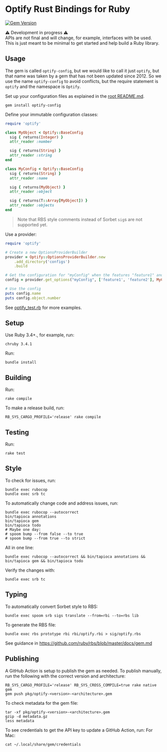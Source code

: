 # Optify Rust Bindings for Ruby
[![Gem Version](https://badge.fury.io/rb/optify-config.svg?icon=si%3Arubygems&icon_color=%23ec3c3c)](https://badge.fury.io/rb/optify-config)

⚠️ Development in progress ⚠️\
APIs are not final and will change, for example, interfaces with be used.
This is just meant to be minimal to get started and help build a Ruby library.

## Usage

The gem is called `optify-config`, but we would like to call it just `optify`, but that name was taken by a gem that has not been updated since 2012.
So we use the name `optify-config` to avoid conflicts, but the require statement is `optify` and the namespace is `Optify`.

Set up your configuration files as explained in the [root README.md](../../README.md).

```shell
gem install optify-config
```

Define your immutable configuration classes:
```ruby
require 'optify'

class MyObject < Optify::BaseConfig
  sig { returns(Integer) }
  attr_reader :number

  sig { returns(String) }
  attr_reader :string
end

class MyConfig < Optify::BaseConfig
  sig { returns(String) }
  attr_reader :name

  sig { returns(MyObject) }
  attr_reader :object

  sig { returns(T::Array[MyObject]) }
  attr_reader :objects
end
```

> Note that RBS style comments instead of Sorbet `sig`s are not supported yet.

Use a provider:
```ruby
require 'optify'

# Create a new OptionsProviderBuilder
provider = Optify::OptionsProviderBuilder.new
    .add_directory('configs')
    .build

# Get the configuration for "myConfig" when the features "feature1" and "feature2" are enabled
config = provider.get_options("myConfig", ['feature1', 'feature2'], MyConfig)

# Use the config
puts config.name
puts config.object.number
```

See [optify_test.rb](test/optify_test.rb) for more examples.

## Setup
<!-- Some tips in https://github.com/matsadler/magnus/issues/77 -->

Use Ruby 3.4+., for example, run:
```shell
chruby 3.4.1
```

Run:
```shell
bundle install
```

## Building
Run:
```shell
rake compile
```

To make a release build, run:
```shell
RB_SYS_CARGO_PROFILE='release' rake compile
```

## Testing

Run:
```shell
rake test
```

## Style
To check for issues, run:
```shell
bundle exec rubocop
bundle exec srb tc
```

To automatically change code and address issues, run:
```shell
bundle exec rubocop --autocorrect
bin/tapioca annotations
bin/tapioca gem
bin/tapioca todo
# Maybe one day:
# spoom bump --from false --to true
# spoom bump --from true --to strict
```

All in one line:
```shell
bundle exec rubocop --autocorrect && bin/tapioca annotations && bin/tapioca gem && bin/tapioca todo
```

Verify the changes with:
```shell
bundle exec srb tc
```

## Typing
To automatically convert Sorbet style to RBS:
```shell
bundle exec spoom srb sigs translate --from=rbi --to=rbs lib
```

<!-- 
When we support RBS style signatures in comments:
bundle exec spoom srb sigs translate --from=rbi --to=rbs lib test
 -->

To generate the RBS file:
```shell
bundle exec rbs prototype rbi rbi/optify.rbi > sig/optify.rbs
```

See guidance in https://github.com/ruby/rbs/blob/master/docs/gem.md

## Publishing
A GitHub Action is setup to publish the gem as needed.
To publish manually, run the following with the correct version and architecture:
```shell
RB_SYS_CARGO_PROFILE='release' RB_SYS_CROSS_COMPILE=true rake native gem
gem push pkg/optify-<version>-<architecture>.gem
```

To check metadata for the gem file:
```shell
tar -xf pkg/optify-<version>-<architecture>.gem
gzip -d metadata.gz
less metadata
```

To see credentials to get the API key to update a GitHub Action, run:
For Mac:
```shell
cat ~/.local/share/gem/credentials
```
